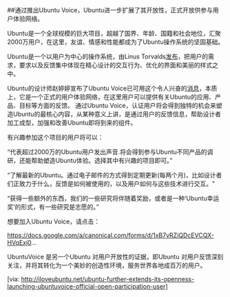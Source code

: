 ##通过推出Ubuntu Voice，Ubuntu进一步扩展了其开放性，正式开放供参与用户体验网络。

Ubuntu是一个全球规模的巨大项目，超越了国界、年龄、国籍和社会地位，汇聚2000万用户，在这里，友谊、情感和性能都成为了Ubuntu操作系统的坚固基础。

Ubuntu是一个以用户为中心的操作系统，由Linus Torvalds[发布](http://iloveubuntu.net/linus-torvalds-ubuntu-has-generally-had-right-approach-very-user-centric)，把用户的需求，要求以及反馈集中体现在精心设计的交互行为、优化的界面和美丽的样式之中。

Ubuntu的设计师赵婷婷宣布了Ubuntu Voice已可用这个令人兴奋的[消息](http://design.canonical.com/2013/09/join-in-ubuntuvoice-be-the-voice-of-millions-of-ubuntu-users/)，本质上，它是一个正式的用户体验网络，在这里用户可以提供有关Ubuntu的应用、产品、目标等方面的反馈。
通过Ubuntu Voice，认证用户将会得到独特的机会来塑造Ubuntu的最核心内容，从某种意义上讲，是通过用户的反馈信息，帮助设计者加工成型，加强和改善Ubuntu即将到来的组件。

有兴趣参加这个项目的用户将可以：

“代表超过2000万的Ubuntu用户发出声音.将会得到参与Ubuntu不同产品的调研，还能帮助塑造Ubuntu体验。选择其中有兴趣的项目即可。”

“了解最新的Ubuntu。通过电子邮件的方式得到定期更新(每两个月)，比如设计者们正致力于什么，反馈是如何被使用的，以及用户如何与这些技术进行交互。"

“获得一些额外的东西，我们的一些研究将伴随着奖励，或者是一种‘Ubuntu幸运奖’的形式，有一些研究是志愿的。”

想要加入Ubuntu Voice，请点击：

https://docs.google.com/a/canonical.com/forms/d/1xB7vRZiQDcEVCQX-HVqExj0...

UbuntuVoice 是另一个Ubuntu 对用户开放性的证据，即Ubuntu 对用户反馈深刻关注，并将其转化为一个美妙的创造性环境，服务世界各地成百万的用户。

[via: http://iloveubuntu.net/ubuntu-further-extends-its-openness-launching-ubuntuvoice-official-open-participation-user]
